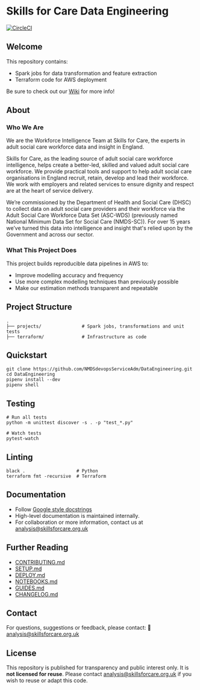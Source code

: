 # Skills for Care Data Engineering

[![CircleCI](https://circleci.com/gh/NMDSdevopsServiceAdm/DataEngineering.svg?style=shield)](https://app.circleci.com/pipelines/github/NMDSdevopsServiceAdm/DataEngineering)

## Welcome
This repository contains:
- Spark jobs for data transformation and feature extraction
- Terraform code for AWS deployment

Be sure to check out our [Wiki](https://github.com/NMDSdevopsServiceAdm/DataEngineering/wiki) for more info!

## About

### Who We Are
We are the Workforce Intelligence Team at Skills for Care, the experts in adult social care workforce data and insight in England.

Skills for Care, as the leading source of adult social care workforce intelligence, helps create a better-led, skilled and valued adult social care workforce. We provide practical tools and support to help adult social care organisations in England recruit, retain, develop and lead their workforce. We work with employers and related services to ensure dignity and respect are at the heart of service delivery.

We’re commissioned by the Department of Health and Social Care (DHSC) to collect data on adult social care providers and their workforce via the Adult Social Care Workforce Data Set (ASC-WDS) (previously named National Minimum Data Set for Social Care (NMDS-SC)). For over 15 years we’ve turned this data into intelligence and insight that's relied upon by the Government and across our sector.

### What This Project Does
This project builds reproducible data pipelines in AWS to:
- Improve modelling accuracy and frequency
- Use more complex modelling techniques than previously possible
- Make our estimation methods transparent and repeatable

## Project Structure
```text
.
├── projects/               # Spark jobs, transformations and unit tests
├── terraform/              # Infrastructure as code
```

## Quickstart
```
git clone https://github.com/NMDSdevopsServiceAdm/DataEngineering.git
cd DataEngineering
pipenv install --dev
pipenv shell
```

## Testing
```
# Run all tests
python -m unittest discover -s . -p "test_*.py"

# Watch tests
pytest-watch
```

## Linting
```
black .                   # Python
terraform fmt -recursive  # Terraform
```

## Documentation
- Follow [Google style docstrings](https://google.github.io/styleguide/pyguide.html#38-comments-and-docstrings)
- High-level documentation is maintained internally.
- For collaboration or more information, contact us at [analysis@skillsforcare.org.uk](mailto:analysis@skillsforcare.org.uk)

## Further Reading
- [CONTRIBUTING.md](./CONTRIBUTING.md)
- [SETUP.md](./SETUP.md)
- [DEPLOY.md](./DEPLOY.md)
- [NOTEBOOKS.md](./NOTEBOOKS.md)
- [GUIDES.md](./GUIDES.md)
- [CHANGELOG.md](./CHANGELOG.md)

## Contact
For questions, suggestions or feedback, please contact:
📧 [analysis@skillsforcare.org.uk](mailto:analysis@skillsforcare.org.uk)

## License
This repository is published for transparency and public interest only.
It is **not licensed for reuse**. Please contact [analysis@skillsforcare.org.uk](mailto:analysis@skillsforcare.org.uk) if you wish to reuse or adapt this code.
